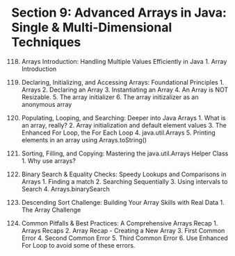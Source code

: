 # Section 9: Advanced Arrays in Java: Single & Multi-Dimensional Techniques

118. Arrays Introduction: Handling Multiple Values Efficiently in Java
    1. Array Introduction

119. Declaring, Initializing, and Accessing Arrays: Foundational Principles
    1. Arrays
    2. Declaring an Array
    3. Instantiating an Array
    4. An Array is NOT Resizable.
    5. The array initializer
    6. The array initizalizer as an anonymous array

120. Populating, Looping, and Searching: Deeper into Java Arrays
    1. What is an array, really?
    2. Array initialization and default element values
    3. The Enhanced For Loop, the For Each Loop
    4. java.util.Arrays
    5. Printing elements in an array using Arrays.toString()

121. Sorting, Filling, and Copying: Mastering the java.util.Arrays Helper Class
    1. Why use arrays?

122. Binary Search & Equality Checks: Speedy Lookups and Comparisons in Arrays
    1. Finding a match
    2. Searching Sequentially
    3. Using intervals to Search
    4. Arrays.binarySearch

123. Descending Sort Challenge: Building Your Array Skills with Real Data
    1. The Array Challenge

124. Common Pitfalls & Best Practices: A Comprehensive Arrays Recap
    1. Arrays Recaps
    2. Array Recap - Creating a New Array
    3. First Common Error
    4. Second Common Error
    5. Third Common Error
    6. Use Enhanced For Loop to avoid some of these errors.